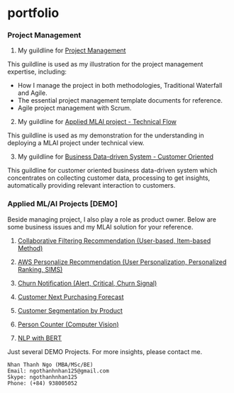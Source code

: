 # portfolio
### Project Management 

1. My guildline for [Project Management](https://github.com/carfirst125/portfolio/tree/main/Guildline%20-%20Project%20Management)

This guildline is used as my illustration for the project management expertise, including:
   - How I manage the project in both methodologies, Traditional Waterfall and Agile.
   - The essential project management template documents for reference.
   - Agile project management with Scrum.

2. My guildline for [Applied MLAI project - Technical Flow](https://github.com/carfirst125/portfolio/tree/main/Applied%20MLAI%20Project%20-%20Technical%20Flow) 

This guildline is used as my demonstration for the understanding in deploying a MLAI project under technical view.

3. My guildline for [Business Data-driven System - Customer Oriented](https://github.com/carfirst125/portfolio/tree/main/Business%20Information%20System%20-%20Customer%20Orientation)

This guildline for customer oriented business data-driven system which concentrates on collecting customer data, processing to get insights, automatically providing relevant interaction to customers.

### Applied ML/AI Projects [DEMO]

Beside managing project, I also play a role as product owner. Below are some business issues and my MLAI solution for your reference.

1. [Collaborative Filtering Recommendation (User-based, Item-based Method)](https://github.com/carfirst125/portfolio/tree/main/collaborative_recommendation_system) 

2. [AWS Personalize Recommendation (User Personalization, Personalized Ranking, SIMS)](https://github.com/carfirst125/portfolio/tree/main/aws_personalize_recommendation) 

3. [Churn Notification (Alert, Critical, Churn Signal)](https://github.com/carfirst125/portfolio/tree/main/churn_notification) 

4. [Customer Next Purchasing Forecast](https://github.com/carfirst125/portfolio/tree/main/next_purchasing_forecast) 

5. [Customer Segmentation by Product](https://github.com/carfirst125/portfolio/tree/main/customer_segmentation) 

6. [Person Counter (Computer Vision)](https://github.com/carfirst125/portfolio/tree/main/cv_person_counter) 

7. [NLP with BERT](https://github.com/carfirst125/portfolio/tree/main/NLP_with_BERT)

Just several DEMO Projects. For more insights, please contact me.

    Nhan Thanh Ngo (MBA/MSc/BE)
    Email: ngothanhnhan125@gmail.com
    Skype: ngothanhnhan125
    Phone: (+84) 938005052



